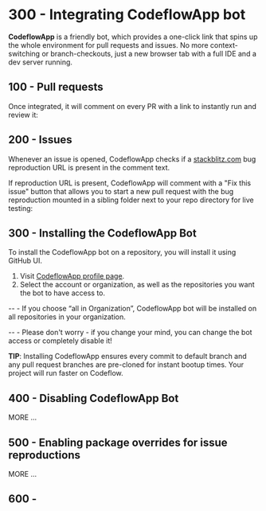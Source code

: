 # 300 - Integrating CodeflowApp bot

**CodeflowApp** is a friendly bot, which provides a one-click link that spins up the whole environment for pull requests and issues. No more context-switching or branch-checkouts, just a new browser tab with a full IDE and a dev server running.

## 100 - Pull requests
Once integrated, it will comment on every PR with a link to instantly run and review it:

## 200 - Issues
Whenever an issue is opened, CodeflowApp checks if a [stackblitz.com](http://stackblitz.com/) bug reproduction URL is present in the comment text.

If reproduction URL is present, CodeflowApp will comment with a "Fix this issue" button that allows you to start a new pull request with the bug reproduction mounted in a sibling folder next to your repo directory for live testing:

## 300 - Installing the CodeflowApp Bot
To install the CodeflowApp bot on a repository, you will install it using GitHub UI.

1. Visit [CodeflowApp profile page](https://stackblitz.com/install-github-app).
2. Select the account or organization, as well as the repositories you want the bot to have access to.

-- - If you choose “all in Organization”, CodeflowApp bot will be installed on all repositories in your organization.

-- - Please don't worry - if you change your mind, you can change the bot access or completely disable it!

**TIP**: Installing CodeflowApp ensures every commit to default branch and any pull request branches are pre-cloned for instant bootup times. Your project will run faster on Codeflow.

## 400 - Disabling CodeflowApp Bot

MORE ...

## 500 - Enabling package overrides for issue reproductions

MORE ...

## 600 - 
